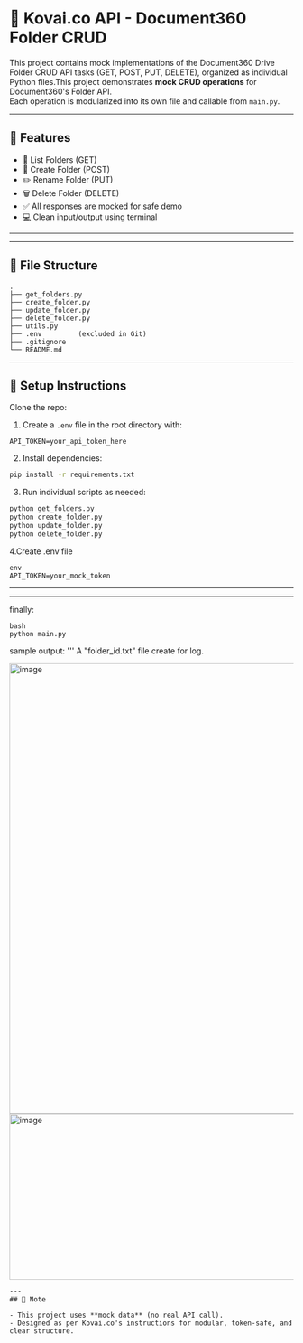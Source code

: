 # 📁 Kovai.co  API - Document360 Folder CRUD

This project contains mock implementations of the Document360 Drive Folder CRUD API tasks (GET, POST, PUT, DELETE), organized as individual Python files.This project demonstrates **mock CRUD operations** for Document360's Folder API.  
Each operation is modularized into its own file and callable from `main.py`.

---

## 🚀 Features

- 🧾 List Folders (GET)
- 📂 Create Folder (POST)
- ✏️ Rename Folder (PUT)
- 🗑️ Delete Folder (DELETE)
- ✅ All responses are mocked for safe demo
- 💻 Clean input/output using terminal

---

---

## 📁 File Structure

```
.
├── get_folders.py
├── create_folder.py
├── update_folder.py
├── delete_folder.py
├── utils.py
├── .env         (excluded in Git)
├── .gitignore
└── README.md
```

---

## 🔧 Setup Instructions

Clone the repo:

1. Create a `.env` file in the root directory with:

```
API_TOKEN=your_api_token_here
```

2. Install dependencies:

```bash
pip install -r requirements.txt
```

3. Run individual scripts as needed:

```bash
python get_folders.py
python create_folder.py
python update_folder.py
python delete_folder.py
```
4.Create .env file
```
env
API_TOKEN=your_mock_token
```
---
---
finally:
```
bash
python main.py
```
sample output:
'''
A "folder_id.txt" file create for log.

<img width="927" height="798" alt="image" src="https://github.com/user-attachments/assets/056cec10-fc12-4e74-8a4d-2d86b2de1d33" />

<img width="754" height="293" alt="image" src="https://github.com/user-attachments/assets/f1ee5c0b-5a69-40f5-9ec2-4a51cd541b37" />

```
---
## 🧠 Note

- This project uses **mock data** (no real API call).
- Designed as per Kovai.co's instructions for modular, token-safe, and clear structure.
